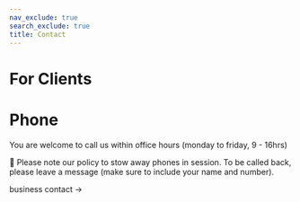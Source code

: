 ```yaml
---
nav_exclude: true
search_exclude: true
title: Contact
---
```


# For Clients

# Phone
You are welcome to call us within office hours (monday to friday, 9 - 16hrs)

📵 Please note our policy to stow away phones in session.
To be called back, please leave a message (make sure to include your name and number).


business contact →
